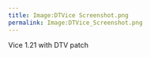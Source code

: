 ```yaml
---
title: Image:DTVice Screenshot.png
permalink: Image:DTVice_Screenshot.png
---
```


Vice 1.21 with DTV patch
